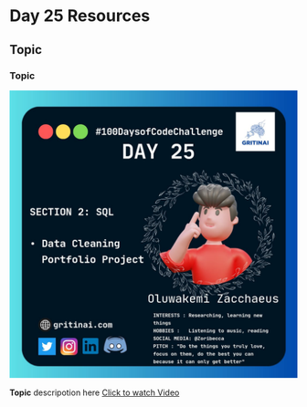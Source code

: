 # Day 25 Resources

## Topic

### Topic

![100 days of code Day 25](https://github.com/GritinAI/100daysofcode2.0/blob/main/Images/Day25.jpg)


**Topic** descripotion here
[Click to watch Video](Video_link)

